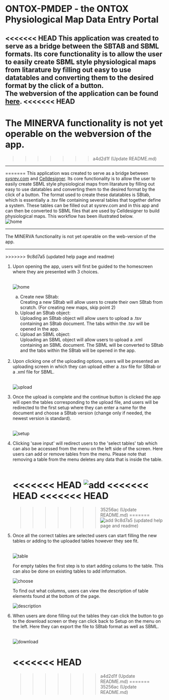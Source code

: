 ONTOX-PMDEP - the ONTOX Physiological Map Data Entry Portal
============================================================

<<<<<<< HEAD
This application was created to serve as a bridge between the SBTAB and SBML formats. Its core functionality is to allow the user to easily create SBML style physiological maps from litarature by filling out easy to use datatables and converting them to the desired format by the click of a button. <br>
The webversion of the application can be found [here](https://datascience.hu.nl/rsconnect/pmdep/).
<<<<<<< HEAD
---
The MINERVA functionality is not yet operable on the webversion of the app.
=======

>>>>>>> a4d2d1f (Update README.md)
---
=======
This application was created to serve as a bridge between [sysrev.com](https://sysrev.com/) and [Celldesigner](http://www.celldesigner.org/). Its core functionality is to allow the user to easily create SBML style physiological maps from litarature by filling out easy to use datatables and converting them to the desired format by the click of a button. 
The format used to create these datatables is SBtab, which is essentially a .tsv file containing several tables that together define a system. These tables can be filled out at sysrev.com and in this app and can then be converted to SBML files that are used by Celldesigner to build physiological maps. This workflow has been illustrated below. <br>
![home](https://github.com/ontox-hu/ontox-pmdep/blob/dev_daniel/app/www/app_workflow.png/)
<hr style="height:2px;border-width:0;color:gray;background-color:gray">
The MINERVA functionality is not yet operable on the web-version of the app.
<hr style="height:2px;border-width:0;color:gray;background-color:gray">
>>>>>>> 9c8d7a5 (updated help page and readme)
<ol>
  <li>
  Upon opening the app, users will first be guided to the homescreen where they are presented with 3 choices. 
  </li>
  <br>
  
  ![home](https://github.com/ontox-hu/ontox-pmdep/blob/dev_daniel/app/www/home.png/)
  <ol type=a>
    <li> 
      Create new SBtab: <br>
      Creating a new SBtab will allow users to create their own SBtab from scratch. (For creating new maps, skip point 2)
      </li>
    <li> 
      Upload an SBtab object: <br>
      Uploading an SBtab object will allow users to upload a .tsv containing an SBtab document. The tabs within the .tsv will be opened in the app.
      </li>
    <li>
      Upload an SBML object: <br>
      Uploading an SBML object will allow users to upload a .xml containing an SBML document. The SBML will be converted to SBtab and the tabs within the SBtab will be opened in the app.
      </li>
   </ol>
  <br>
  <li>
    Upon clicking one of the uploading options, users will be presented an uploading screen in which they can upload either a .tsv file for SBtab or a .xml file for SBML. 
  </li>
  <br>
  
  ![upload](https://github.com/ontox-hu/ontox-pmdep/blob/dev_daniel/app/www/upload.png/)
  
  <li>
  Once the upload is complete and the continue button is clicked the app will open the tables corresponding to the upload file, and users will be redirected to the first setup where they can enter a name for the document and choose a SBtab version (change only if needed, the newest version is standard).
  </li>
  <br>
  
  ![setup](https://github.com/ontox-hu/ontox-pmdep/blob/dev_daniel/app/www/first_setup_upload.png/)
  
  <li>
    Clicking 'save input' will redirect users to the 'select tables' tab which can also be accessed from the menu on the left side of the screen. Here users can add or remove tables from the menu. Please note that removing a table from the menu deletes any data that is inside the table.
  </li>
  <br>
  
<<<<<<< HEAD
  ![add](https://github.com/ontox-hu/ontox-pmdep/blob/dev_daniel/documentation/add_upload.png)
<<<<<<< HEAD
<<<<<<< HEAD
=======
>>>>>>> 35256ac (Update README.md)
=======
  ![add](https://github.com/ontox-hu/ontox-pmdep/blob/dev_daniel/app/www/add_upload.png)
>>>>>>> 9c8d7a5 (updated help page and readme)
  
  <li>
    Once all the correct tables are selected users can start filling the new tables or adding to the uploaded tables however they see fit. 
  </li>
  <br> 
  
  ![table](https://github.com/ontox-hu/ontox-pmdep/blob/dev_daniel/app/www/table_upload.png)
  
  For empty tables the first step is to start adding colums to the table. This can also be done on existing tables to add information.
  <br>
  
  ![choose](https://github.com/ontox-hu/ontox-pmdep/blob/dev_daniel/app/www/column_choose.png)
    
  To find out what columns, users can view the description of table elements found at the bottom of the page.
  <br>
  
  ![description](https://github.com/ontox-hu/ontox-pmdep/blob/dev_daniel/app/www/table_description.png)
  
  <li> 
    When users are done filling out the tables they can click the button to go to the download screen or they can click back to Setup on the menu on the left. Here they can export the file to SBtab format as well as SBML. 
  </li>
  <br>
  
  ![download](https://github.com/ontox-hu/ontox-pmdep/blob/dev_daniel/app/www/download.png)
  
<<<<<<< HEAD
=======
>>>>>>> a4d2d1f (Update README.md)
=======
>>>>>>> 35256ac (Update README.md)
</ol>
